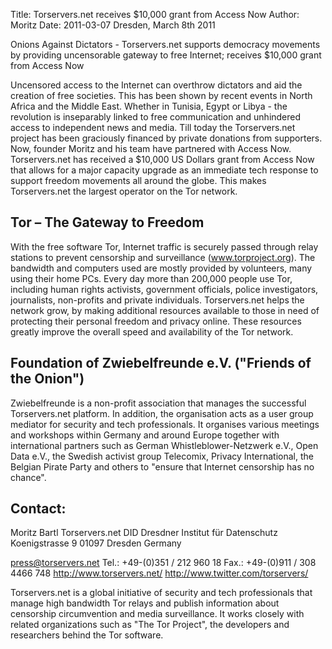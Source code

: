 Title:  Torservers.net receives $10,000 grant from Access Now
Author: Moritz 
Date: 2011-03-07
Dresden, March 8th 2011

Onions Against Dictators - Torservers.net supports democracy movements
by providing uncensorable gateway to free Internet; receives $10,000
grant from Access Now

Uncensored access to the Internet can overthrow dictators and aid the
creation of free societies. This has been shown by recent events in
North Africa and the Middle East. Whether in Tunisia, Egypt or Libya -
the revolution is inseparably linked to free communication and
unhindered access to independent news and media.
Till today the Torservers.net project has been graciously financed by
private donations from supporters. Now, founder Moritz and his
team have partnered with Access Now. Torservers.net has received a
$10,000 US Dollars grant from Access Now that allows for a major
capacity upgrade as an immediate tech response to support freedom
movements all around the globe. This makes Torservers.net the largest
operator on the Tor network.

## Tor – The Gateway to Freedom

With the free software Tor, Internet traffic is securely passed through
relay stations to prevent censorship and surveillance
(www.torproject.org). The bandwidth and computers used are mostly
provided by volunteers, many using their home PCs. Every day more than
200,000 people use Tor, including human rights activists, government
officials, police investigators, journalists, non-profits and private
individuals. Torservers.net helps the network grow, by making additional
resources available to those in need of protecting their personal
freedom and privacy online. These resources greatly improve the overall
speed and availability of the Tor network.

## Foundation of Zwiebelfreunde e.V. ("Friends of the Onion")

Zwiebelfreunde is a non-profit association that manages the successful
Torservers.net platform. In addition, the organisation acts as a user
group mediator for security and tech professionals. It organises various
meetings and workshops within Germany and around  Europe together with
international partners such as German Whistleblower-Netzwerk e.V., Open
Data e.V., the Swedish activist group Telecomix, Privacy International,
the Belgian Pirate Party and others to "ensure that Internet censorship
has no chance".


## Contact:

Moritz Bartl
Torservers.net
DID Dresdner Institut für Datenschutz
Koenigstrasse 9
01097 Dresden
Germany

press@torservers.net
Tel.: +49-(0)351 / 212 960 18 
Fax.: +49-(0)911 / 308 4466 748
<http://www.torservers.net/>
<http://www.twitter.com/torservers/>

Torservers.net is a global initiative of security and tech professionals
that manage high bandwidth Tor relays and publish information about
censorship circumvention and media surveillance. It works closely with
related organizations such as "The Tor Project", the developers and
researchers behind the Tor software.
